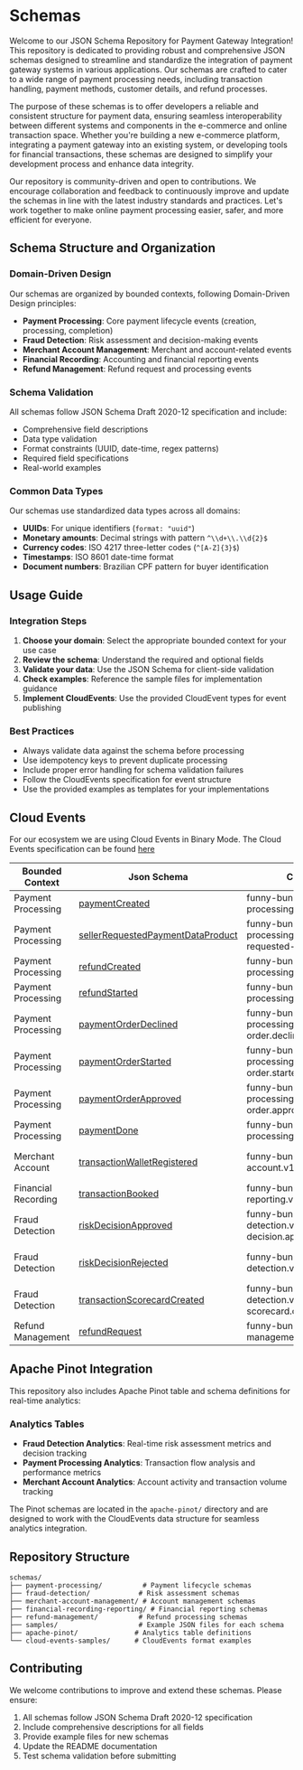 # Schemas

Welcome to our JSON Schema Repository for Payment Gateway Integration! This repository is dedicated to providing robust and comprehensive JSON schemas designed to streamline and standardize the integration of payment gateway systems in various applications. Our schemas are crafted to cater to a wide range of payment processing needs, including transaction handling, payment methods, customer details, and refund processes.

The purpose of these schemas is to offer developers a reliable and consistent structure for payment data, ensuring seamless interoperability between different systems and components in the e-commerce and online transaction space. Whether you're building a new e-commerce platform, integrating a payment gateway into an existing system, or developing tools for financial transactions, these schemas are designed to simplify your development process and enhance data integrity.

Our repository is community-driven and open to contributions. We encourage collaboration and feedback to continuously improve and update the schemas in line with the latest industry standards and practices. Let's work together to make online payment processing easier, safer, and more efficient for everyone.

## Schema Structure and Organization

### Domain-Driven Design
Our schemas are organized by bounded contexts, following Domain-Driven Design principles:

- **Payment Processing**: Core payment lifecycle events (creation, processing, completion)
- **Fraud Detection**: Risk assessment and decision-making events
- **Merchant Account Management**: Merchant and account-related events
- **Financial Recording**: Accounting and financial reporting events
- **Refund Management**: Refund request and processing events

### Schema Validation
All schemas follow JSON Schema Draft 2020-12 specification and include:
- Comprehensive field descriptions
- Data type validation
- Format constraints (UUID, date-time, regex patterns)
- Required field specifications
- Real-world examples

### Common Data Types
Our schemas use standardized data types across all domains:
- **UUIDs**: For unique identifiers (`format: "uuid"`)
- **Monetary amounts**: Decimal strings with pattern `^\\d+\\.\\d{2}$`
- **Currency codes**: ISO 4217 three-letter codes (`^[A-Z]{3}$`)
- **Timestamps**: ISO 8601 date-time format
- **Document numbers**: Brazilian CPF pattern for buyer identification

## Usage Guide

### Integration Steps
1. **Choose your domain**: Select the appropriate bounded context for your use case
2. **Review the schema**: Understand the required and optional fields
3. **Validate your data**: Use the JSON Schema for client-side validation
4. **Check examples**: Reference the sample files for implementation guidance
5. **Implement CloudEvents**: Use the provided CloudEvent types for event publishing

### Best Practices
- Always validate data against the schema before processing
- Use idempotency keys to prevent duplicate processing
- Include proper error handling for schema validation failures
- Follow the CloudEvents specification for event structure
- Use the provided examples as templates for your implementations

## Cloud Events

For our ecosystem we are using Cloud Events in Binary Mode. The Cloud Events specification can be found [here](https://github.com/cloudevents/spec/blob/main/cloudevents/spec.md)

| Bounded Context     | Json Schema                                                                                                       | CloudEvent type                                                                  | Sample                                                                                                            |
|---------------------|-------------------------------------------------------------------------------------------------------------------|----------------------------------------------------------------------------------|-------------------------------------------------------------------------------------------------------------------|
| Payment Processing  | [paymentCreated](payment-processing/payment-processing.v1.payment-created.json)                                     | funny-bunny.xyz.payment-processing.v1.payment.created                               | [Payment Created](cloud-events-samples/payment-processing/payment-processing.v1.payment-created.json)               |
| Payment Processing  | [sellerRequestedPaymentDataProduct](payment-processing/payment-processing.v1.sellers-orders.json)                   | funny-bunny.xyz.payment-processing.v1.data.product.sellers-requested-payments-total | [Sellers Orders](samples/payment-processing/sellers-orders-example.json) |
| Payment Processing  | [refundCreated](payment-processing/payment-processing.v1.refund-created.json)                                       | funny-bunny.xyz.payment-processing.v1.refund.created                                | [Refund Created](samples/payment-processing/refund-created-example.json)                 |
| Payment Processing  | [refundStarted](payment-processing/payment-processing.v1.refund-started.json)                                       | funny-bunny.xyz.payment-processing.v1.refund.started                                | [Refund Started](samples/payment-processing/refund-started-example.json)                 |
| Payment Processing  | [paymentOrderDeclined](payment-processing/payment-processing.v1.transaction-declined.json)                          | funny-bunny.xyz.payment-processing.v1.payment-order.declined                        | [Transaction Declined](samples/payment-processing/transaction-declined-example.json)                                                                                                         |
| Payment Processing  | [paymentOrderStarted](payment-processing/payment-processing.v1.payment-order-started.json)                          | funny-bunny.xyz.payment-processing.v1.payment-order.started                         | [Payment Order Started](samples/payment-processing/payment-order-started-example.json)   |
| Payment Processing  | [paymentOrderApproved](payment-processing/payment-processing.v1.transaction-approved.json)                          | funny-bunny.xyz.payment-processing.v1.payment-order.approved                        | [Transaction Approved](samples/payment-processing/transaction-approved-example.json)   |
| Payment Processing  | [paymentDone](payment-processing/payment-processing.v1.payment-done.json)                                           | funny-bunny.xyz.payment-processing.v1.payment.done                                  | [Payment Done](samples/payment-processing/payment-done-example.json)                                                                                                            |
| Merchant Account    | [transactionWalletRegistered](merchant-account-management/merchant-account-management.v1.transaction-wallet-registered.json) | funny-bunny.xyz.merchant-account.v1.transaction.registered                          | [Transaction Wallet Registered](samples/merchant-account-management/transaction-wallet-registered-example.json)                                                                                                         |
| Financial Recording | [transactionBooked](financial-recording-reporting/financial-recording-reporting.v1.transaction-booked.json)          | funny-bunny.xyz.financial-reporting.v1.transaction.booked                           | [Transaction Booked](samples/financial-recording-reporting/transaction-booked-example.json)                                                                                                         |
| Fraud Detection     | [riskDecisionApproved](fraud-detection/fraud-detection.v1.risk-decision-approved.json)                              | funny-bunny.xyz.fraud-detection.v1.risk-decision.approved                          | [Risk Decision Approved](samples/fraud-detection/risk-decision-approved-example.json)                                                                                                         |
| Fraud Detection     | [riskDecisionRejected](fraud-detection/fraud-detection.v1.risk-decision-rejected.json)                              | funny-bunny.xyz.fraud-detection.v1.risk-decision.rejected                          | [Risk Decision Rejected](samples/fraud-detection/risk-decision-rejected-example.json)                                                                                                         |
| Fraud Detection     | [transactionScorecardCreated](fraud-detection/fraud-detection.v1.transaction-scorecard-created.json)                | funny-bunny.xyz.fraud-detection.v1.transaction-scorecard.created                   | [Transaction Scorecard Created](samples/fraud-detection/transaction-scorecard-created-example.json)                                                                                                         |
| Refund Management   | [refundRequest](refund-management/refund-management.v1.refund-request.json)                                          | funny-bunny.xyz.refund-management.v1.refund.request                                | [Refund Request](samples/refund-management/refund-request-example.json)                                                                                                         |

## Apache Pinot Integration

This repository also includes Apache Pinot table and schema definitions for real-time analytics:

### Analytics Tables
- **Fraud Detection Analytics**: Real-time risk assessment metrics and decision tracking
- **Payment Processing Analytics**: Transaction flow analysis and performance metrics
- **Merchant Account Analytics**: Account activity and transaction volume tracking

The Pinot schemas are located in the `apache-pinot/` directory and are designed to work with the CloudEvents data structure for seamless analytics integration.

## Repository Structure

```
schemas/
├── payment-processing/          # Payment lifecycle schemas
├── fraud-detection/            # Risk assessment schemas
├── merchant-account-management/ # Account management schemas
├── financial-recording-reporting/ # Financial reporting schemas
├── refund-management/          # Refund processing schemas
├── samples/                    # Example JSON files for each schema
├── apache-pinot/              # Analytics table definitions
└── cloud-events-samples/      # CloudEvents format examples
```

## Contributing

We welcome contributions to improve and extend these schemas. Please ensure:
1. All schemas follow JSON Schema Draft 2020-12 specification
2. Include comprehensive descriptions for all fields
3. Provide example files for new schemas
4. Update the README documentation
5. Test schema validation before submitting


